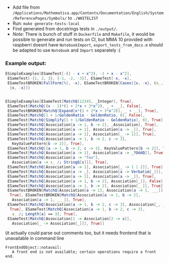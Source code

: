 

   -  Add file from `/Applications/Mathematica.app/Contents/Documentation/English/System/ReferencePages/Symbols/` to `./WHITELIST`
   - Run: `make generate-tests-local`
   - Find generated from docstrings tests in `./output/`.
   - *Note*: There is bunch of stuff in `Dockerfile` and `Makefile`, it would be possible to generate and run tests on CI, but MMA 10 provided with raspberri doesnt have `NotebookImport`, `export_tests_from_docs.m` should be adapted to use `Notebook` and `Import` separately :(
   
   
### Example output:



```Mathematica
ESimpleExamples[ESameTest[-(1 - x + x^2), -1 + x - x^2], 
 ESameTest[-{1, 2, 3}, {-1, -2, -3}], ESameTest[-x, -x], 
 ESameTestBROKEN[FullForm[%], -x], ESameTestBROKEN[Cases[{x, -x}, (a_.)*x], 
  {x, -x}]]


ESimpleExamples[ESameTest[MatchQ[12345, _Integer], True], 
 ESameTest[MatchQ[(x - 1)*(1 + 2*x + 3*x^2), _ + __], False], 
 ESameTestBROKEN[MatchQ[Expand[x*(1 + 2*x + 3*x^2)], _ + __], True], 
 ESameTest[MatchQ[1 + 1/GoldenRatio - GoldenRatio, 0], False], 
 ESameTest[MatchQ[Simplify[1 + 1/GoldenRatio - GoldenRatio], 0], True], 
 ESameTest[MatchQ[Association[a -> 1, b -> 2], _Association], True], 
 ESameTest[MatchQ[Association[a -> 1], Association[a -> _]], True], 
 ESameTest[MatchQ[Association[a -> 1], Association[_ -> 1]], True], 
 ESameTest[MatchQ[Association[a -> 1, b -> 2, c -> 3], 
   KeyValuePattern[b -> 2]], True], 
 ESameTest[MatchQ[{a -> 1, b -> 2, c -> 3}, KeyValuePattern[b -> 2]], True], 
 ESameTest[MatchQ[Association[a -> 1], Association[a -> _?OddQ]], True], 
 ESameTest[MatchQ[Association[a -> "foo"], 
   Association[a -> x_ /; StringQ[x]]], True], 
 ESameTest[MatchQ[Association[a -> 1], Association[_ -> 1 | 2]], True], 
 ESameTest[MatchQ[Association[a -> _], Association[a -> Verbatim[_]]], True], 
 ESameTest[MatchQ[Association[a -> 1], Association[a -> _]], True], 
 ESameTest[MatchQ[Association[a -> 1, b -> 2], Association[_]], False], 
 ESameTest[MatchQ[Association[a -> 1, b -> 2], Association[__]], True], 
 ESameTestBROKEN[MatchQ[Association[a -> 1], Association[a -> 1, ___]], 
  True], ESameTestBROKEN[MatchQ[Association[a -> 1, b -> 2], 
   Association[a -> 1, ___]], True], 
 ESameTest[MatchQ[Association[a -> 1, b -> 2, c -> 3], Association[_, _, _]], 
  True], ESameTest[MatchQ[Association[a -> 1, b -> 2, c -> 3], 
   a_ /; Length[a] == 3], True], 
 ESameTest[MatchQ[Association[1 -> Association[2 -> x]], 
   Association[_ -> Association[_]]], True]]
```

(it actually could parse out comments too, but it needs frontend that is unavailable in command line

```
FrontEndObject::notavail: 
   A front end is not available; certain operations require a front end.
```
